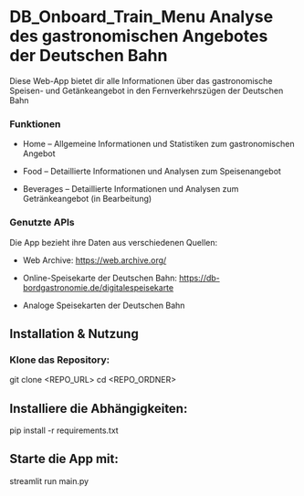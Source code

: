 # DB_Onboard_Train_Menu Analyse des gastronomischen Angebotes der Deutschen Bahn 

Diese Web-App bietet dir alle Informationen über das gastronomische Speisen- und Getänkeangebot in den Fernverkehrszügen der Deutschen Bahn
### Funktionen
- Home – Allgemeine Informationen und Statistiken zum gastronomischen Angebot

- Food – Detaillierte Informationen und Analysen zum Speisenangebot

- Beverages – Detaillierte Informationen und Analysen zum Getränkeangebot (in Bearbeitung)

### Genutzte APIs
Die App bezieht ihre Daten aus verschiedenen Quellen:

- Web Archive: https://web.archive.org/

- Online-Speisekarte der Deutschen Bahn: https://db-bordgastronomie.de/digitalespeisekarte

- Analoge Speisekarten der Deutschen Bahn

## Installation & Nutzung


### Klone das Repository:
git clone <REPO_URL>
cd <REPO_ORDNER>

## Installiere die Abhängigkeiten:

pip install -r requirements.txt

## Starte die App mit:

streamlit run main.py
